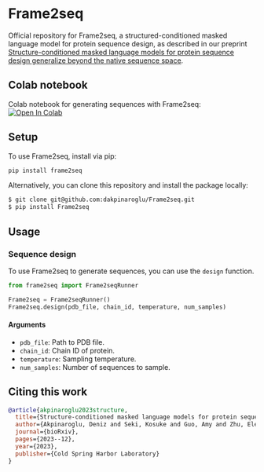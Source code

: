 # Frame2seq
Official repository for Frame2seq, a structured-conditioned masked language model for protein sequence design, as described in our preprint [Structure-conditioned masked language models for protein sequence design generalize beyond the native sequence space](https://doi.org/10.1101/2023.12.15.571823).

## Colab notebook
Colab notebook for generating sequences with Frame2seq: [![Open In Colab](https://colab.research.google.com/assets/colab-badge.svg)](https://colab.research.google.com/github/dakpinaroglu/Frame2seq/blob/main/notebooks/Frame2seq.ipynb)

## Setup
To use Frame2seq, install via pip:
```bash
pip install frame2seq
```

Alternatively, you can clone this repository and install the package locally:
```bash
$ git clone git@github.com:dakpinaroglu/Frame2seq.git
$ pip install Frame2seq
```

## Usage

### Sequence design

To use Frame2seq to generate sequences, you can use the `design` function.

```python
from frame2seq import Frame2seqRunner

Frame2seq = Frame2seqRunner()
Frame2seq.design(pdb_file, chain_id, temperature, num_samples)
```


#### Arguments

- `pdb_file`: Path to PDB file.
- `chain_id`: Chain ID of protein.
- `temperature`: Sampling temperature.
- `num_samples`: Number of sequences to sample.


## Citing this work

```bibtex
@article{akpinaroglu2023structure,
  title={Structure-conditioned masked language models for protein sequence design generalize beyond the native sequence space},
  author={Akpinaroglu, Deniz and Seki, Kosuke and Guo, Amy and Zhu, Eleanor and Kelly, Mark JS and Kortemme, Tanja},
  journal={bioRxiv},
  pages={2023--12},
  year={2023},
  publisher={Cold Spring Harbor Laboratory}
}
```